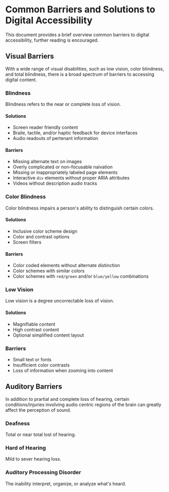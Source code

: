 # Common Barriers and Solutions to Digital Accessibility

This document provides a brief overview common barriers to digital accessibility, further reading is encouraged.

## Visual Barriers

With a wide range of visual disabilities, such as low vision, color blindness, and total blindness, there is a broad spectrum of barriers to accessing digital content.

### Blindness

Blindness refers to the near or complete loss of vision.

#### Solutions

* Screen reader friendly content
* Braile, tactile, and/or haptic feedback for device interfaces
* Audio readouts of pertenant information

#### Barriers

* Missing alternate text on images
* Overly complicated or non-focusable naivation
* Missing or inappropriately labeled page elements
* Interactive `div` elements without proper ARIA attributes
* Videos without description audio tracks

### Color Blindness

Color blindness impairs a person's ability to distinguish certain colors.

#### Solutions

* Inclusive color scheme design
* Color and contrast options
* Screen filters

#### Barriers

* Color coded elements without alternate distinction
* Color schemes with similar colors 
* Color schemes with `red/green` and/or `blue/yellow` combinations

### Low Vision

Low vision is a degree uncorrectable loss of vision.

#### Solutions

* Magnifiable content
* High contrast content
* Optional simplified content layout

### Barriers

* Small text or fonts 
* Insufficient color contrasts
* Loss of information when zooming into content

## Auditory Barriers

In addition to prartial and complete loss of hearing, certain conditions/injuries involving audio centric regions of the brain can greatly affect the perception of sound.

### Deafness

Total or near total lost of hearing.

### Hard of Hearing

Mild to sever hearing loss.

### Auditory Processing Disorder

The inability interpret, organize, or analyze what's heard.

